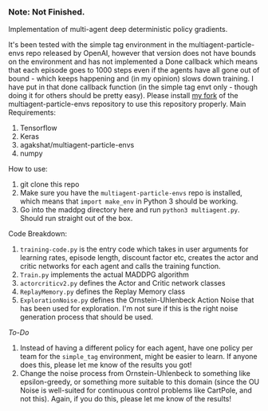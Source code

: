 ### Note: Not Finished.

Implementation of multi-agent deep deterministic policy gradients. 

It's been tested with the simple tag environment in the multiagent-particle-envs repo released by OpenAI, however that version does not have bounds on the environment and has not implemented a Done callback which means that each episode goes to 1000 steps even if the agents have all gone out of bound - which keeps happening and (in my opinion) slows down training. I have put in that done callback function (in the simple tag envt only - though doing it for others should be pretty easy). Please install [my fork](https://github.com/agakshat/multiagent-particle-envs.git) of the multiagent-particle-envs repository to use this repository properly. 
Main Requirements:
1. Tensorflow
2. Keras
3. agakshat/multiagent-particle-envs
4. numpy

How to use:

1. git clone this repo
2. Make sure you have the `multiagent-particle-envs` repo is installed, which means that `import make_env` in Python 3 should be working.
3. Go into the maddpg directory here and run `python3 multiagent.py`. Should run straight out of the box.

Code Breakdown:
1. `training-code.py` is the entry code which takes in user arguments for learning rates, episode length, discount factor etc, creates the actor and critic networks for each agent and calls the training function.
2. `Train.py` implements the actual MADDPG algorithm
3. `actorcriticv2.py` defines the Actor and Critic network classes
4. `ReplayMemory.py` defines the Replay Memory class
5. `ExplorationNoise.py` defines the Ornstein-Uhlenbeck Action Noise that has been used for exploration. I'm not sure if this is the right noise generation process that should be used.


*To-Do*
1. Instead of having a different policy for each agent, have one policy per team for the `simple_tag` environment, might be easier to learn. If anyone does this, please let me know of the results you got!
2. Change the noise process from Ornstein-Uhlenbeck to something like epsilon-greedy, or something more suitable to this domain (since the OU Noise is well-suited for continuous control problems like CartPole, and not this). Again, if you do this, please let me know of the results!
